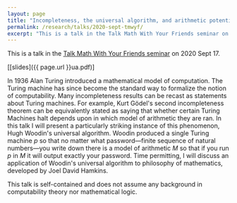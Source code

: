 ```yaml
---
layout: page
title: "Incompleteness, the universal algorithm, and arithmetic potentialism"
permalink: /research/talks/2020-sept-tmwyf/
excerpt: "This is a talk in the Talk Math With Your Friends seminar on 2020 Sept 17..."
---
```


This is a talk in the [Talk Math With Your Friends seminar](https://sites.google.com/southalabama.edu/tmwyf/home) on 2020 Sept 17.

[[slides]({{ page.url }}ua.pdf)]

In 1936 Alan Turing introduced a mathematical model of computation. The Turing machine has since become the standard way to formalize the notion of computability. Many incompleteness results can be recast as statements about Turing machines. For example, Kurt Gödel's second incompleteness theorem can be equivalently stated as saying that whether certain Turing Machines halt depends upon in which model of arithmetic they are ran. In this talk I will present a particularly striking instance of this phenomenon, Hugh Woodin's universal algorithm. Woodin produced a single Turing machine $p$ so that no matter what password—finite sequence of natural numbers—you write down there is a model of arithmetic $M$ so that if you run $p$ in $M$ it will output exactly your password.  Time permitting, I will discuss an application of Woodin's universal algorithm to philosophy of mathematics, developed by Joel David Hamkins.

This talk is self-contained and does not assume any background in computability theory nor mathematical logic.
